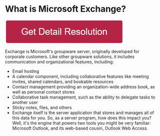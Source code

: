 # What is Microsoft Exchange?

[![what is microsoft exchange](redd.png)](https://icncomputer.com/what-is-microsoft-exchange/)

Exchange is Microsoft's groupware server, originally developed for corporate customers. Like other groupware solutions, it includes communication and organizational features, including:

* Email hosting
* A calendar component, including collaborative features like meeting invites, shared calendars, and bookable resources
* Contact management providing an organization-wide address book, as well as personal contact stores
* Collaborative task management, such as the ability to delegate tasks to another user
* Sticky notes, files, and others
* Exchange itself is the server application that stores and manages all of this data for you. So, as a server program, how does this impact you? Well, it's the engine that powers two tools you might be very familiar: Microsoft Outlook, and its web-based cousin, Outlook Web Access.
